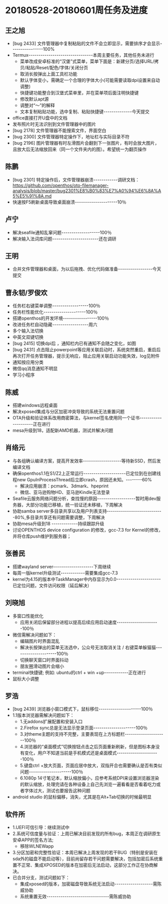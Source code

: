 # 20180528-20180601周任务及进度

## 王之旭
- [bug 2433] 文件管理器中复制粘贴的文件不会立即显示，需要排序才会显示----------------100%
- Termux--------------------------------本周主要任务，其他任务未进行
   - 菜单改成安卓标准的“汉堡”式菜单，菜单下面是：新建分页/选择URL/拷贝/粘贴/Reset/配色/字体/关闭分页
   - 取消长按弹出上面工具栏功能
   - 默认字体变小，需确定一个合理的字体大小(可能需要读取dpi设置来自动调整)
   - 快捷键功能整合到汉堡式菜单里，并在菜单项后面注明快捷键
   - 修改默认apt源
   - 调整对“～”的解释
   - 文本复制粘贴功能，选中复制、粘贴快捷键--------------今天提交
- office直接打开U盘中的文档
- 发布照片时无法识别到文件管理器中的图片
- [bug 2178] 文件管理器不能搜索文件，界面空白
- [bug 2300] 文件管理器特定操作下，地址栏与实际目录不符
- [bug 2196] 图片管理器有时左滑图片会翻到下一张图片，有时会放大图片，且放大后无法缩放回来（同一个文件夹内的图）。希望统一为翻页操作
  
## 陈鹏
- [bug 2301] 特定操作后，文件管理器崩溃------------调研文档：https://github.com/openthos/oto-filemanager-analysis/blob/master/bug2301%E8%B0%83%E7%A0%94%E6%8A%A5%E5%91%8A.md
- 快速按F5刷新桌面导致桌面崩溃---------------------10％
   
## 卢宁
- 解决seafile通知乱窜问题-------------------100％
- 解决输入法词库问题-----------------------还在调研

## 王明
- 合并文件管理器和桌面，为以后拖拽、优化代码做准备-----------------今天提交

## 曹永韧/罗俊欢
- 任务栏右键菜单调整------------------100％
- 任务栏性能优化---------------------100％
- 搭建openthos的开发环境-----------------100％
- 改进任务栏自动隐藏------------------周六
- 多个输入法切换
- 中英文双键切换
- [bug 2415] 切换dpi后 ，通知栏内已有通知不会随之变化，如图
- [bug 2431] 点击阻止powerpoint等应用关联启动时，系统突然重启，重启后再次打开任务管理器，提示无响应，阻止应用关联启动功能失效，log见附件
- 通知按应用分类
- 微信qq消息通知不明显
- 学习小程序

## 陈威
- 搭建windows远程桌面
- 解决xposed集成与分区加密冲突导致的系统无法重置问题
- OTA升级和验证体系改用商密算法，与kernel签名使用同一个证书---------------------正在进行
- mesa升级到18，适配新AMD机器，测试并解决问题

## 肖络元
- 与各组确认编译方案，提高开发效率-------------------等待新SSD，然后发编译文档
- 确保openthos1.1在S1/Z2上正常运行---------------------已定位到在创建线程new GpuInProcessThread后立即crash，原因还未知。--------60%
   - 解决应用崩溃：pcmark、3dmark、hpeprint
   - 微信、亚马逊购物HD、亚马逊Kindle无法登录
- Seafile云服务网络问题分析，查找慢的原因-------------------暂时用dev服务器，大部分功能已移植，统一验证还未移植，下周解决
- 协助samba server多目录共享以及用户列表支持----------------------------80%,多目录共享还有问题需要调整，下周解决
- 协助mesa升级到18 -------------持续跟踪升级
- 讨论OPENTHOS device configuration 的修改，gcc-7.3 for Kernel的修改，并将仓库push维护到服务器；

## 张善民
- 搭建wayland server--------------------下周继续
- 每周一版kernel升级测试------------需要集成gcc-7.3
- kernel为4.15的版本中TaskManager中内存显示为0.0----------------------已定位问题，文件访问权限（延后解决）

## 刘晓旭
- 多窗口性能优化
  - 应用关闭后保留部分进程以提高后续应用启动速度---------------------100％
- 微信需解决问题如下：
  - 编辑图片时界面混乱
  - 解决长按弹出的菜单无法选中，公众号无法取消关注 / 右键菜单躲猫猫---------------------100％
  - 切换聊天窗口时界面抖动
  - 朋友圈滑动图片会缩小
- terminal快捷键; 例如: ubuntu的ctrl + win +up------------正在进行
- 鼠标大小调整

## 罗浩
- [bug 2439] 浏览器小窗口模式下，鼠标移位---------------------100％
- 1.1版本浏览器需解决问题如下：
  - 1.无addons扩展配置和安装入口
  - 2.Firefox sync总是无法显示登录页面---------------------100％
  - 3.对theme主题的支持不完整，主要表现在上方标题栏---------------------100％
  - 4.浏览器的“桌面模式”切换按钮点击之后页面重新刷新，但是图标本身没有变化，用户不知道当前是手机模式还是桌面模式---------------------100％
  - 5.键盘ctrl +放大页面，页面应居中放大，双指开合也需要确认是否有类似问题---------------------100％
  - 6.1080p 14寸笔记本，默认缩放偏小，应参考系统DPI来设置浏览器渲染的默认缩放，处理完请在各种设备上自己先浏览一遍看看是否看着吃力或者字体过大，测试也要报告这种问题
- android studio 的鼠标偏移，消失，尤其是在Alt+Tab切换的时候最明显

## 软件所
- 1.UEFI可信引导：继续测试中
- 2.系统可信度量与验证：上周已解决目前发现的所有bug，本周正在调研原生安卓APP的签名方法;
  - 移除WLNEWapp
- 3.分区加密和完整性验证：本周已解决上周发现的若干BUG（特别是安装在sda外的磁盘不能启动等），目前尚留存若干问题需要解决，包括加密后系统重置不正常、集成XPOSED的版本在加密后无法启动，这部分工作正在协商解决。
- 已合并分支，测试问题如下：
   - 集成xposed的版本，加密磁盘导致系统无法启动-------------------需陈威协助
   - 系统重置无效-------------------------------需陈威协助
